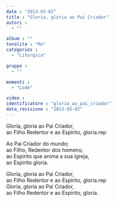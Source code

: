 ```yaml
---
date : "2013-03-02"
title : "Gloria, gloria ao Pai Criador"
autori : 
  - ""

album : ""
tonalita : "Re"
categories : 
  - "Liturgica"

gruppo : 
  - ""

momenti : 
  - "Lode"

video : 
identificatore : "gloria_ao_pai_criador"
data_revisione : "2013-03-02"
---
```

  
  
  
  
  
  
  
  
  
Gloria, gloria ao Pai Criador,  
ao Filho Redentor e ao Espirito, gloria.rep  
  
  
Ao Pai Criador do mundo;  
ao Filho, Redentor dos homens;  
ao Espirito que anima a sua igreja,  
ao Espirito gloria.  
  
  
Gloria, gloria ao Pai Criador,  
ao Filho Redentor e ao Espirito, gloria.rep  
Gloria, gloria ao Pai Criador,  
ao Filho Redentor e ao Espirito, gloria.  
  
  
  
